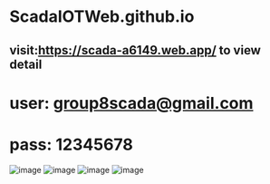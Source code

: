 # ScadaIOTWeb.github.io

## visit:https://scada-a6149.web.app/ to view detail
  # user: group8scada@gmail.com
  # pass: 12345678

![image](https://user-images.githubusercontent.com/86012214/156596229-07733717-520c-41f6-8836-d9cc417006c8.png)
![image](https://user-images.githubusercontent.com/86012214/156596263-a7afc096-e633-4304-94aa-6efff3a34b5f.png)
![image](https://user-images.githubusercontent.com/86012214/156596376-5809eaa3-5412-456e-8bc9-7ae61a3ea941.png)
![image](https://user-images.githubusercontent.com/86012214/156596406-b33bb139-7d12-4cb8-a5dd-b9a0c111bdc6.png)
